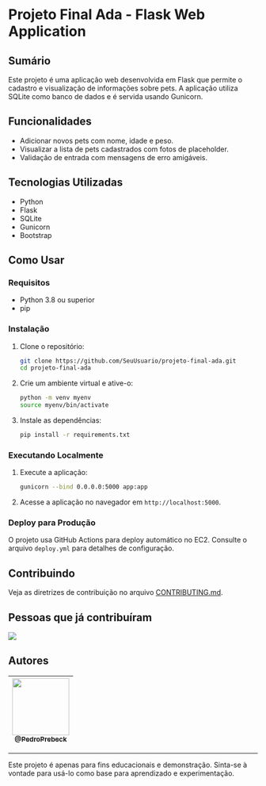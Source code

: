 # Projeto Final Ada - Flask Web Application

## Sumário

Este projeto é uma aplicação web desenvolvida em Flask que permite o cadastro e visualização de informações sobre pets. A aplicação utiliza SQLite como banco de dados e é servida usando Gunicorn.

## Funcionalidades

- Adicionar novos pets com nome, idade e peso.
- Visualizar a lista de pets cadastrados com fotos de placeholder.
- Validação de entrada com mensagens de erro amigáveis.

## Tecnologias Utilizadas

- Python
- Flask
- SQLite
- Gunicorn
- Bootstrap

## Como Usar

### Requisitos

- Python 3.8 ou superior
- pip

### Instalação

1. Clone o repositório:

    ```bash
    git clone https://github.com/SeuUsuario/projeto-final-ada.git
    cd projeto-final-ada
    ```

2. Crie um ambiente virtual e ative-o:

    ```bash
    python -m venv myenv
    source myenv/bin/activate
    ```

3. Instale as dependências:

    ```bash
    pip install -r requirements.txt
    ```

### Executando Localmente

1. Execute a aplicação:

    ```bash
    gunicorn --bind 0.0.0.0:5000 app:app
    ```

2. Acesse a aplicação no navegador em `http://localhost:5000`.

### Deploy para Produção

O projeto usa GitHub Actions para deploy automático no EC2. Consulte o arquivo `deploy.yml` para detalhes de configuração.

## Contribuindo

Veja as diretrizes de contribuição no arquivo [CONTRIBUTING.md](docs/CONTRIBUTING.md).

## Pessoas que já contribuíram

<a href="https://github.com/PedroPrebeck/projeto-final-ada/graphs/contributors"><img src="https://contrib.rocks/image?repo=PedroPrebeck/projeto-final-ada" /></a>

## Autores

| [<img src="https://github.com/PedroPrebeck.png?size=115" width=115><br><sub>@PedroPrebeck</sub>](https://github.com/PedroPrebeck) |
| :---: |

---

Este projeto é apenas para fins educacionais e demonstração. Sinta-se à vontade para usá-lo como base para aprendizado e experimentação.